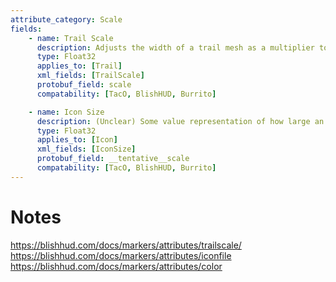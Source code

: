 ```yaml
---
attribute_category: Scale
fields:
    - name: Trail Scale
      description: Adjusts the width of a trail mesh as a multiplier to the default width.
      type: Float32
      applies_to: [Trail]
      xml_fields: [TrailScale]
      protobuf_field: scale
      compatability: [TacO, BlishHUD, Burrito]

    - name: Icon Size
      description: (Unclear) Some value representation of how large an icon should be. Is this a scale multiplier or a fixed size value? How does this relate to MinSize and MaxSize.
      type: Float32
      applies_to: [Icon]
      xml_fields: [IconSize]
      protobuf_field: __tentative__scale
      compatability: [TacO, BlishHUD, Burrito]
---
```


Notes
=====
https://blishhud.com/docs/markers/attributes/trailscale/
https://blishhud.com/docs/markers/attributes/iconfile
https://blishhud.com/docs/markers/attributes/color
